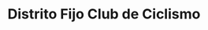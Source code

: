 ---
title: "Distrito Fijo Club de Ciclismo"
url: /ciudad-de-mexico/distrito-fijo-club-de-ciclismo/
shop: bicicleta
---
